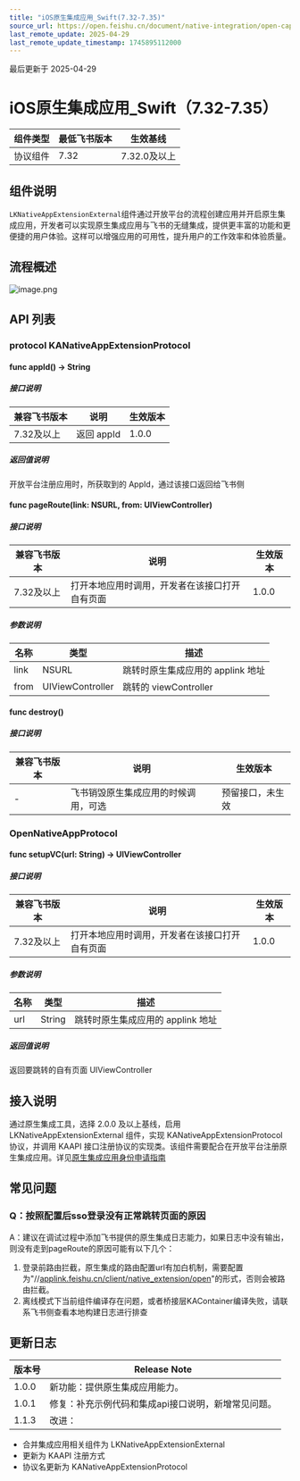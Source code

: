 ```yaml
---
title: "iOS原生集成应用_Swift(7.32-7.35)"
source_url: https://open.feishu.cn/document/native-integration/open-capability/protocol-components/native-integrated-application/ios-native-integrated-application/ios-
last_remote_update: 2025-04-29
last_remote_update_timestamp: 1745895112000
---
```

最后更新于 2025-04-29

# iOS原生集成应用_Swift（7.32-7.35）
组件类型 | 最低飞书版本 | 生效基线     |
| ---- | ------ | -------- |
| 协议组件 | 7.32  | 7.32.0及以上 |

## 组件说明

`LKNativeAppExtensionExternal`组件通过开放平台的流程创建应用并开启原生集成应用，开发者可以实现原生集成应用与飞书的无缝集成，提供更丰富的功能和更便捷的用户体验。这样可以增强应用的可用性，提升用户的工作效率和体验质量。

## 流程概述
![image.png](https://sf3-cn.feishucdn.com/obj/open-platform-opendoc/86c3bca8a0e89fd90e282e1a91d1878b_mQ6RT5LJwz.png?height=859&lazyload=true&maxWidth=600&width=795)
## API 列表

### protocol KANativeAppExtensionProtocol

#### func appId() -> String

##### 接口说明

| 兼容飞书版本  | 说明       | 生效版本  |
| ------- | -------- | ----- |
| 7.32及以上 | 返回 appId | 1.0.0 |

##### 返回值说明

开放平台注册应用时，所获取到的 AppId，通过该接口返回给飞书侧

#### func pageRoute(link: NSURL, from: UIViewController)

##### 接口说明

| 兼容飞书版本  | 说明                      | 生效版本  |
| ------- | ----------------------- | ----- |
| 7.32及以上 | 打开本地应用时调用，开发者在该接口打开自有页面 | 1.0.0 |

##### 参数说明

| 名称   | 类型               | 描述                    |
| ---- | ---------------- | --------------------- |
| link | NSURL            | 跳转时原生集成应用的 applink 地址 |
| from | UIViewController | 跳转的 viewController    |

#### func destroy()

##### 接口说明

| 兼容飞书版本 | 说明                 | 生效版本     |
| ------ | ------------------ | -------- |
| -     | 飞书销毁原生集成应用的时候调用，可选 | 预留接口，未生效 |

### OpenNativeAppProtocol

#### func setupVC(url: String) -> UIViewController

##### 接口说明

| 兼容飞书版本 | 说明                      | 生效版本  |
| ------ | ----------------------- | ----- |
| 7.32及以上  | 打开本地应用时调用，开发者在该接口打开自有页面 | 1.0.0 |

##### 参数说明

| 名称  | 类型     | 描述                    |
| --- | ------ | --------------------- |
| url | String | 跳转时原生集成应用的 applink 地址 |

##### 返回值说明

返回要跳转的自有页面 UIViewController

## 接入说明
通过原生集成工具，选择 2.0.0 及以上基线，启用 LKNativeAppExtensionExternal 组件，实现 KANativeAppExtensionProtocol 协议，并调用 KAAPI 接口注册协议的实现类。该组件需要配合在开放平台注册原生集成应用。详见[原生集成应用身份申请指南](https://open.feishu.cn/document/uAjLw4CM/ukzMukzMukzM/native-integration/open-scene-introduction/protocol-components/native-integrated-application/nati)

## 常见问题

### Q：按照配置后sso登录没有正常跳转页面的原因

A：建议在调试过程中添加飞书提供的原生集成日志能力，如果日志中没有输出，则没有走到pageRoute的原因可能有以下几个：
1. 登录前路由拦截，原生集成的路由配置url有加白机制，需要配置为"//[applink.feishu.cn/client/native_extension/open](http://applink.feishu.cn/client/native_extension/open)"的形式，否则会被路由拦截。
1. 离线模式下当前组件编译存在问题，或者桥接层KAContainer编译失败，请联系飞书侧查看本地构建日志进行排查

## 更新日志

版本号 | Release Note
--- | ---
1.0.0 | 新功能：提供原生集成应用能力。
1.0.1 | 修复：补充示例代码和集成api接口说明，新增常见问题。
1.1.3 | 改进：  
- 合并集成应用相关组件为 LKNativeAppExtensionExternal  
- 更新为 KAAPI 注册方式  
- 协议名更新为 KANativeAppExtensionProtocol
